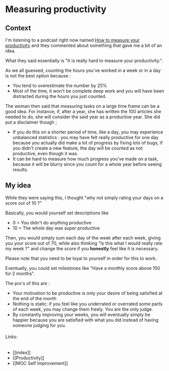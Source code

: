 # Measuring productivity
## Context

I'm listening to a podcast right now named [How to measure your productivity](https://alifeofproductivity.com/podcast-how-to-measure-your-productivity/) and they commented about something that gave me a bit of an idea.

What they said essentially is "It is really hard to measure your productivity.".

As we all guessed, counting the hours you've worked in a week or in a day is not the best option because :
- You tend to overestimate the number by 25%
- Most of the time, it won't be complete deep work and you will have been distracted during the hours you just counted.

The woman then said that measuring tasks on a large time frame can be a good idea. For instance, if, after a year, she has written the 100 articles she needed to do, she will consider the said year as a productive year. She did put a disclaimer though ; 
- If you do this on a shorter period of time, like a day, you may experience unbalanced statistics : you may have felt really productive for one day because you actually did make a lot of progress by fixing lots of bugs, if you didn't create a new feature, the day will be counted as not productive, even though it was.
- It can be hard to measure how much progress you've made on a task, because it will be blurry since you count for a whole year before seeing results.

## My idea
While they were saying this, I thought "why not simply rating your days on a score out of 10 ?"

Basically, you would yourself set descriptions like 
- 0 = You didn't do anything productive
- 10 = The whole day was super productive

Then, you would simply sum each day of the week after each week, giving you your score out of 70, while also thinking "Is this what I would really rate my week ?" and change the score if you **honestly** feel like it is necessary.

Please note that you need to be loyal to yourself in order for this to work.

Eventually, you could set milestones like "Have a monthly score above 150 for 2 months".

The pro's of this are :
- Your motivation to be productive is only your desire of being satisfied at the end of the month
- Nothing is static: if you feel like you underrated or overrated some parts of each week, you may change them freely. You are the only judge.
- By constantly improving your weeks, you will eventually simply be happier because you are satisfied with what you did instead of having someone judging for you.

###### Links:
- [[index]]
- [[Productivity]]
- [[MOC Self Improvement]]
